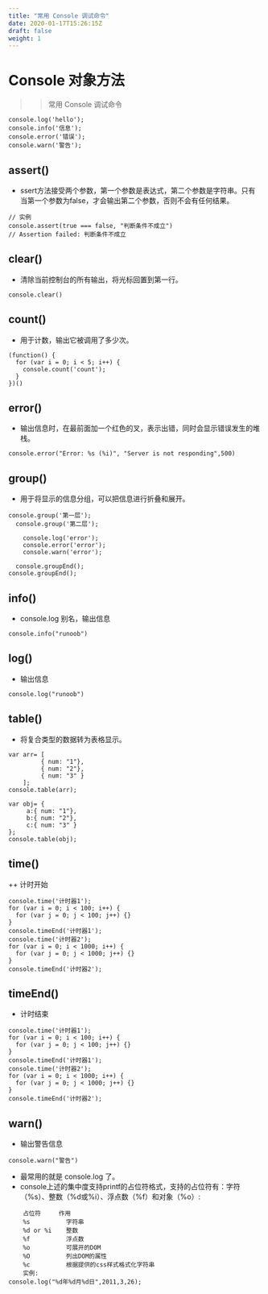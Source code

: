 ```yaml
---
title: "常用 Console 调试命令"
date: 2020-01-17T15:26:15Z
draft: false
weight: 1
---
```



# Console 对象方法

>> 常用 Console 调试命令

``` 
console.log('hello');
console.info('信息');
console.error('错误');
console.warn('警告');
```

## assert()
+ ssert方法接受两个参数，第一个参数是表达式，第二个参数是字符串。只有当第一个参数为false，才会输出第二个参数，否则不会有任何结果。
```
// 实例
console.assert(true === false, "判断条件不成立")
// Assertion failed: 判断条件不成立
```

## clear()
+ 清除当前控制台的所有输出，将光标回置到第一行。
``` 
console.clear()
```
## count()
+ 用于计数，输出它被调用了多少次。
``` 
(function() {
  for (var i = 0; i < 5; i++) { 
    console.count('count'); 
  }
})()
```

## error()
+ 输出信息时，在最前面加一个红色的叉，表示出错，同时会显示错误发生的堆栈。
``` 
console.error("Error: %s (%i)", "Server is not responding",500)
```

## group()
+ 用于将显示的信息分组，可以把信息进行折叠和展开。
``` 
console.group('第一层');
  console.group('第二层');

    console.log('error');
    console.error('error');
    console.warn('error');

  console.groupEnd(); 
console.groupEnd();
```

## info()
+ console.log 别名，输出信息
``` 
console.info("runoob")
```

## log()
+ 输出信息
``` 
console.log("runoob")
```

## table()
+ 将复合类型的数据转为表格显示。
``` 
var arr= [ 
         { num: "1"},
         { num: "2"}, 
         { num: "3" }
    ];
console.table(arr);

var obj= {
     a:{ num: "1"},
     b:{ num: "2"},
     c:{ num: "3" }
};
console.table(obj);
```

## time()
++ 计时开始
``` 
console.time('计时器1');
for (var i = 0; i < 100; i++) {
  for (var j = 0; j < 100; j++) {}
}
console.timeEnd('计时器1');
console.time('计时器2');
for (var i = 0; i < 1000; i++) {
  for (var j = 0; j < 1000; j++) {}
}
console.timeEnd('计时器2');
```

## timeEnd()
+ 计时结束
``` 
console.time('计时器1');
for (var i = 0; i < 100; i++) {
  for (var j = 0; j < 100; j++) {}
}
console.timeEnd('计时器1');
console.time('计时器2');
for (var i = 0; i < 1000; i++) {
  for (var j = 0; j < 1000; j++) {}
}
console.timeEnd('计时器2');
```

## warn()
+ 输出警告信息
``` 
console.warn("警告")
```

* 最常用的就是 console.log 了。
* console上述的集中度支持printf的占位符格式，支持的占位符有：字符（%s）、整数（%d或%i）、浮点数（%f）和对象（%o）:

``` 
    占位符	    作用
    %s	        字符串
    %d or %i	整数
    %f	        浮点数
    %o	        可展开的DOM
    %O	        列出DOM的属性
    %c	        根据提供的css样式格式化字符串
    实例:
console.log("%d年%d月%d日",2011,3,26);

```










